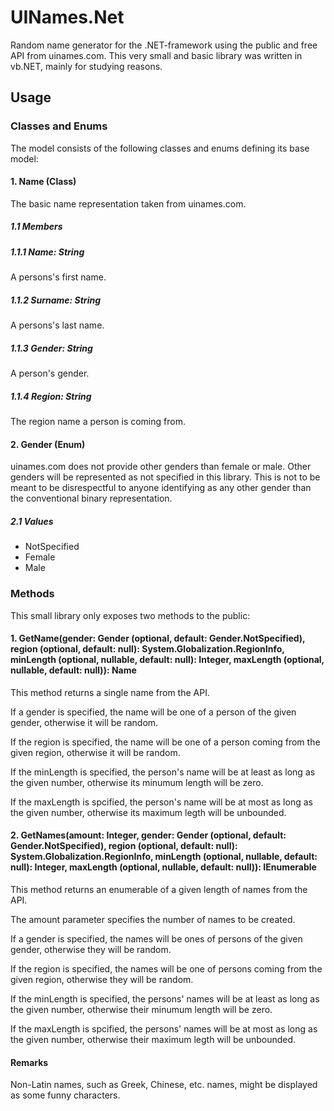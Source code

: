 # UINames.Net
Random name generator for the .NET-framework using the public and free API from uinames.com.
This very small and basic library was written in vb.NET, mainly for studying reasons.
## Usage
### Classes and Enums
The model consists of the following classes and enums defining its base model:
#### 1. Name (Class)
The basic name representation taken from uinames.com.
##### 1.1 Members
##### 1.1.1 Name: String
A persons's first name.
##### 1.1.2 Surname: String
A persons's last name.
##### 1.1.3 Gender: String
A person's gender.
##### 1.1.4 Region: String
The region name a person is coming from.
#### 2. Gender (Enum)
uinames.com does not provide other genders than female or male. Other genders will be represented as not specified in this library. This is not to be meant to be disrespectful to anyone identifying as any other gender than the conventional binary representation.
##### 2.1 Values
* NotSpecified
* Female
* Male
### Methods
This small library only exposes two methods to the public:
#### 1. GetName(gender: Gender (optional, default: Gender.NotSpecified), region (optional, default: null): System.Globalization.RegionInfo, minLength (optional, nullable, default: null): Integer, maxLength (optional, nullable, default: null)): Name
This method returns a single name from the API.

If a gender is specified, the name will be one of a person of the given gender, otherwise it will be random.

If the region is specified, the name will be one of a person coming from the given region, otherwise it will be random.

If the minLength is specified, the person's name will be at least as long as the given number, otherwise its minumum length will be zero.

If the maxLength is spcified, the person's name will be at most as long as the given number, otherwise its maximum legth will be unbounded.
#### 2. GetNames(amount: Integer, gender: Gender (optional, default: Gender.NotSpecified), region (optional, default: null): System.Globalization.RegionInfo, minLength (optional, nullable, default: null): Integer, maxLength (optional, nullable, default: null)): IEnumerable<Name>
This method returns an enumerable of a given length of names from the API.
  
The amount parameter specifies the number of names to be created.

If a gender is specified, the names will be ones of persons of the given gender, otherwise they will be random.

If the region is specified, the names will be one of persons coming from the given region, otherwise they will be random.

If the minLength is specified, the persons' names will be at least as long as the given number, otherwise their minumum length will be zero.

If the maxLength is spcified, the persons' names will be at most as long as the given number, otherwise their maximum legth will be unbounded.
#### Remarks
Non-Latin names, such as Greek, Chinese, etc. names, might be displayed as some funny characters.
